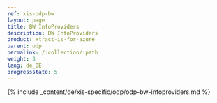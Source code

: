 ```yaml
---
ref: xis-odp-bw
layout: page
title: BW InfoProviders
description: BW InfoProviders
product: xtract-is-for-azure
parent: odp
permalink: /:collection/:path
weight: 3
lang: de_DE
progressstate: 5
---
```

{% include _content/de/xis-specific/odp/odp-bw-infoproviders.md %}
